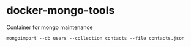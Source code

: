 # docker-mongo-tools
Container for mongo maintenance

`mongoimport --db users --collection contacts --file contacts.json`
